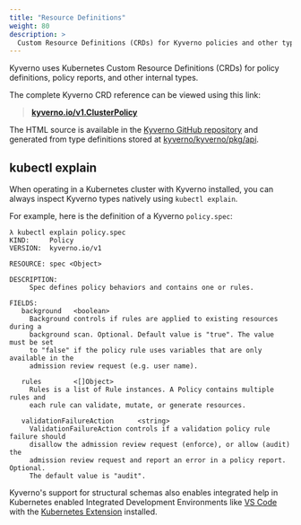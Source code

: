 ```yaml
---
title: "Resource Definitions"
weight: 80
description: >
  Custom Resource Definitions (CRDs) for Kyverno policies and other types.
---
```


Kyverno uses Kubernetes Custom Resource Definitions (CRDs) for policy definitions, policy reports, and other internal types.

The complete Kyverno CRD reference can be viewed using this link:

> **[kyverno.io/v1.ClusterPolicy](https://htmlpreview.github.io/?https://github.com/kyverno/kyverno/blob/main/docs/crd/v1/index.html#kyverno.io/v1.ClusterPolicy)**

The HTML source is available in the [Kyverno GitHub repository](https://github.com/kyverno/kyverno/tree/main/docs) and generated from type definitions stored at [kyverno/kyverno/pkg/api](https://github.com/kyverno/kyverno/tree/main/pkg/api).

## kubectl explain 

When operating in a Kubernetes cluster with Kyverno installed, you can always inspect Kyverno types natively using `kubectl explain`. 

For example, here is the definition of a Kyverno `policy.spec`:

```shell
λ kubectl explain policy.spec
KIND:     Policy
VERSION:  kyverno.io/v1

RESOURCE: spec <Object>

DESCRIPTION:
     Spec defines policy behaviors and contains one or rules.

FIELDS:
   background   <boolean>
     Background controls if rules are applied to existing resources during a
     background scan. Optional. Default value is "true". The value must be set
     to "false" if the policy rule uses variables that are only available in the
     admission review request (e.g. user name).

   rules        <[]Object>
     Rules is a list of Rule instances. A Policy contains multiple rules and
     each rule can validate, mutate, or generate resources.

   validationFailureAction      <string>
     ValidationFailureAction controls if a validation policy rule failure should
     disallow the admission review request (enforce), or allow (audit) the
     admission review request and report an error in a policy report. Optional.
     The default value is "audit".
```

Kyverno's support for structural schemas also enables integrated help in Kubernetes enabled Integrated Development Environments like [VS Code](https://code.visualstudio.com/) with the [Kubernetes Extension](https://code.visualstudio.com/docs/azure/kubernetes) installed.



